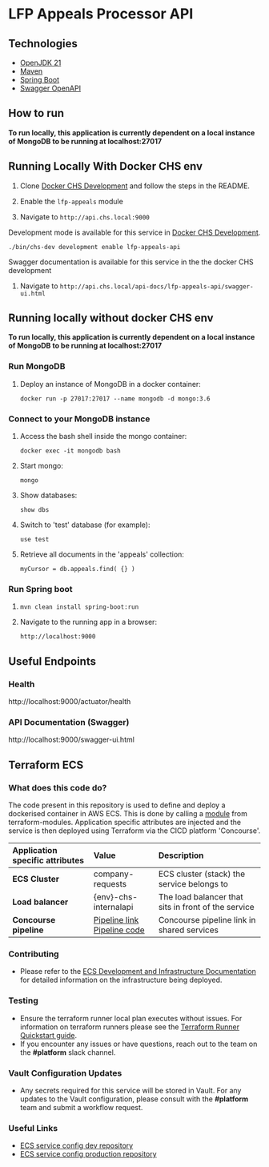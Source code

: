 # LFP Appeals Processor API

## Technologies
- [OpenJDK 21](https://jdk.java.net/archive/)
- [Maven](https://maven.apache.org/download.cgi)
- [Spring Boot](https://spring.io/projects/spring-boot)
- [Swagger OpenAPI](https://swagger.io/docs/specification/about/)

## How to run

**To run locally, this application is currently dependent on a local instance of MongoDB to be running at localhost:27017**

## Running Locally With Docker CHS env

1. Clone [Docker CHS Development](https://github.com/companieshouse/docker-chs-development) and follow the steps in the README.

2. Enable the `lfp-appeals` module

3. Navigate to `http://api.chs.local:9000`

Development mode is available for this service in [Docker CHS Development](https://github.com/companieshouse/docker-chs-development).

    ./bin/chs-dev development enable lfp-appeals-api

Swagger documentation is available for this service in the the docker CHS development

1. Navigate to `http://api.chs.local/api-docs/lfp-appeals-api/swagger-ui.html`
## Running locally without docker CHS env

**To run locally, this application is currently dependent on a local instance of MongoDB to be running at localhost:27017**

### Run MongoDB 
           
1. Deploy an instance of MongoDB in a docker container: 

    `docker run -p 27017:27017 --name mongodb -d mongo:3.6`

### Connect to your MongoDB instance

1. Access the bash shell inside the mongo container:

    `docker exec -it mongodb bash`

2. Start mongo:

    `mongo`

3. Show databases:

    `show dbs`

4. Switch to 'test' database (for example):

    `use test`

5. Retrieve all documents in the 'appeals' collection:

    `myCursor = db.appeals.find( {} )`

### Run Spring boot

1. `mvn clean install spring-boot:run`

2. Navigate to the running app in a browser: 

    `http://localhost:9000`


## Useful Endpoints

### Health

http://localhost:9000/actuator/health

### API Documentation (Swagger)

http://localhost:9000/swagger-ui.html

## Terraform ECS

### What does this code do?

The code present in this repository is used to define and deploy a dockerised container in AWS ECS.
This is done by calling a [module](https://github.com/companieshouse/terraform-modules/tree/main/aws/ecs) from terraform-modules. Application specific attributes are injected and the service is then deployed using Terraform via the CICD platform 'Concourse'.


| Application specific attributes | Value                                                                                                                                                                                                                                              | Description                                         |
|:--------------------------------|:---------------------------------------------------------------------------------------------------------------------------------------------------------------------------------------------------------------------------------------------------|:----------------------------------------------------|
| **ECS Cluster**                 | company-requests                                                                                                                                                                                                                                   | ECS cluster (stack) the service belongs to          |
| **Load balancer**               | {env}-chs-internalapi                                                                                                                                                                                                                              | The load balancer that sits in front of the service |
| **Concourse pipeline**          | [Pipeline link](https://ci-platform.companieshouse.gov.uk/teams/team-development/pipelines/lfp-appeals-api) <br> [Pipeline code](https://github.com/companieshouse/ci-pipelines/blob/master/pipelines/ssplatform/team-development/lfp-appeals-api) | Concourse pipeline link in shared services          |

### Contributing
- Please refer to the [ECS Development and Infrastructure Documentation](https://companieshouse.atlassian.net/wiki/spaces/DEVOPS/pages/4390649858/Copy+of+ECS+Development+and+Infrastructure+Documentation+Updated) for detailed information on the infrastructure being deployed.

### Testing
- Ensure the terraform runner local plan executes without issues. For information on terraform runners please see the [Terraform Runner Quickstart guide](https://companieshouse.atlassian.net/wiki/spaces/DEVOPS/pages/1694236886/Terraform+Runner+Quickstart).
- If you encounter any issues or have questions, reach out to the team on the **#platform** slack channel.

### Vault Configuration Updates
- Any secrets required for this service will be stored in Vault. For any updates to the Vault configuration, please consult with the **#platform** team and submit a workflow request.

### Useful Links
- [ECS service config dev repository](https://github.com/companieshouse/ecs-service-configs-dev)
- [ECS service config production repository](https://github.com/companieshouse/ecs-service-configs-production)
